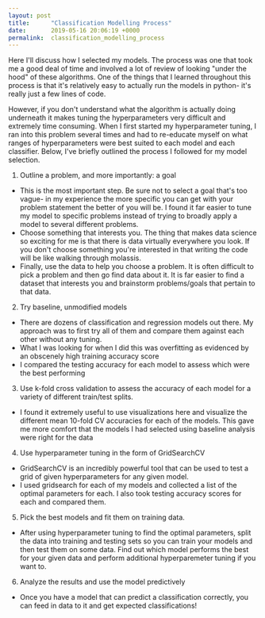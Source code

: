 ```yaml
---
layout: post
title:      "Classification Modelling Process"
date:       2019-05-16 20:06:19 +0000
permalink:  classification_modelling_process
---
```



Here I'll discuss how I selected my models. The process was one that took me a good deal of time and involved a lot of review of looking "under the hood" of these algorithms. One of the things that I learned throughout this process is that it's relatively easy to actually run the models in python- it's really just a few lines of code.

However, if you don't understand what the algorithm is actually doing underneath it makes tuning the hyperparameters very difficult and extremely time consuming. When I first started my hyperparameter tuning, I ran into this problem several times and had to re-educate myself on what ranges of hyperparameters were best suited to each model and each classifier. Below, I've briefly outlined the process I followed for my model selection.

1. Outline a problem, and more importantly: a goal

* This is the most important step. Be sure not to select a goal that's too vague- in my experience the more specific you can get with your problem statement the better of you will be. I found it far easier to tune my model to specific problems instead of trying to broadly apply a model to several different problems. 
* Choose something that interests you. The thing that makes data science so exciting for me is that there is data virtually everywhere you look. If you don't choose something you're interested in that writing the code will be like walking through molassis. 
* Finally, use the data to help you choose a problem. It is often difficult to pick a problem and then go find data about it. It is far easier to find a dataset that interests you and brainstorm problems/goals that pertain to that data.

2. Try baseline, unmodified models

* There are dozens of classification and regression models out there. My approach was to first try all of them and compare them against each other without any tuning.
* What I was looking for when I did this was overfitting as evidenced by an obscenely high training accuracy score
* I compared the testing accuracy for each model to assess which were the best performing

3. Use k-fold cross validation to assess the accuracy of each model for a variety of different train/test splits. 

* I found it extremely useful to use visualizations here and visualize the different mean 10-fold CV accuracies for each of the models. This gave me more comfort that the models I had selected using baseline analysis were right for the data

4. Use hyperparameter tuning in the form of GridSearchCV

* GridSearchCV is an incredibly powerful tool that can be used to test a grid of given hyperparameters for any given model. 
* I used gridsearch for each of my models and collected a list of the optimal parameters for each. I also took testing accuracy scores for each and compared them.

5. Pick the best models and fit them on training data.

* After using hyperparameter tuning to find the optimal parameters, split the data into training and testing sets so you can train your models and then test them on some data. Find out which model performs the best for your given data and perform additional hyperparemeter tuning if you want to.

6. Analyze the results and use the model predictively

* Once you have a model that can predict a classification correctly, you can feed in data to it and get expected classifications! 
